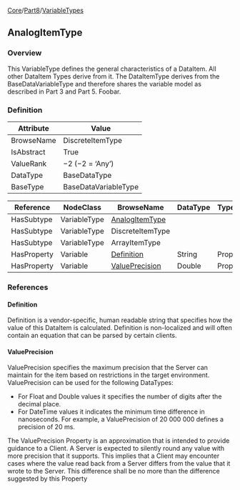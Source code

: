 [Core](/Core)/[Part8](/Core/Part8)/[VariableTypes](/Core/Part8/VariableTypes)
## AnalogItemType
### Overview
This VariableType defines the general characteristics of a DataItem. All other DataItem Types derive from it. The DataItemType derives from the BaseDataVariableType and therefore shares the variable model as described in Part 3 and Part 5. Foobar.

### Definition
|Attribute|Value|
|---|---|
|BrowseName|DiscreteItemType|
|IsAbstract|True|
|ValueRank|−2 (−2 = ‘Any’)|
|DataType|BaseDataType|
|BaseType|BaseDataVariableType|

|Reference|NodeClass|BrowseName|DataType|TypeDefinition|ModellingRule|
|---|---|---|---|---|---|
|HasSubtype|VariableType|[AnalogItemType](../AnalogItemType/readme.md)|
|HasSubtype|VariableType|DiscreteItemType|
|HasSubtype|VariableType|ArrayItemType|
|HasProperty|Variable|[Definition](#Definition)|String|PropertyType|Optional|
|HasProperty|Variable|[ValuePrecision](#ValuePrecision)|Double|PropertyType|Optional|

### References
#### Definition
Definition is a vendor-specific, human readable string that specifies how the value of this DataItem is calculated. Definition is non-localized and will often contain an equation that can be parsed by certain clients.

#### ValuePrecision
ValuePrecision specifies the maximum precision that the Server can maintain for the item based on restrictions in the target environment.
ValuePrecision can be used for the following DataTypes:

* For Float and Double values it specifies the number of digits after the decimal place.
* For DateTime values it indicates the minimum time difference in nanoseconds. For example, a ValuePrecision of 20 000 000 defines a precision of 20 ms.

The ValuePrecision Property is an approximation that is intended to provide guidance to a Client. A Server is expected to silently round any value with more precision that it supports. This implies that a Client may encounter cases where the value read back from a Server differs from the value that it wrote to the Server. This difference shall be no more than the difference suggested by this Property
